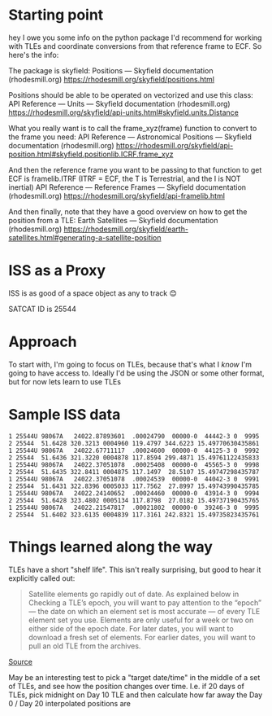 # Starting point

hey I owe you some info on the python package I'd recommend for working with TLEs and coordinate conversions from that reference frame to ECF. So here's the info:

The package is skyfield: Positions — Skyfield documentation (rhodesmill.org) https://rhodesmill.org/skyfield/positions.html

Positions should be able to be operated on vectorized and use this class: API Reference — Units — Skyfield documentation (rhodesmill.org) https://rhodesmill.org/skyfield/api-units.html#skyfield.units.Distance

What you really want is to call the frame_xyz(frame) function to convert to the frame you need: API Reference — Astronomical Positions — Skyfield documentation (rhodesmill.org) https://rhodesmill.org/skyfield/api-position.html#skyfield.positionlib.ICRF.frame_xyz

And then the reference frame you want to be passing to that function to get ECF is framelib.ITRF (ITRF = ECF, the T is Terrestrial, and the I is NOT inertial) API Reference — Reference Frames — Skyfield documentation (rhodesmill.org) https://rhodesmill.org/skyfield/api-framelib.html

And then finally, note that they have a good overview on how to get the position from a TLE: Earth Satellites — Skyfield documentation (rhodesmill.org) https://rhodesmill.org/skyfield/earth-satellites.html#generating-a-satellite-position

# ISS as a Proxy

ISS is as good of a space object as any to track 😊

SATCAT ID is 25544

# Approach

To start with, I'm going to focus on TLEs, because that's what I _know_ I'm going to
have access to. Ideally I'd be using the JSON or some other format, but for now lets
learn to use TLEs

# Sample ISS data

```
1 25544U 98067A   24022.87893601  .00024790  00000-0  44442-3 0  9995
2 25544  51.6428 320.3213 0004960 119.4797 344.6223 15.49770630435861
1 25544U 98067A   24022.67711117  .00024600  00000-0  44125-3 0  9992
2 25544  51.6436 321.3220 0004878 117.8594 299.4871 15.49761122435833
1 25544U 98067A   24022.37051078  .00025408  00000-0  45565-3 0  9998
2 25544  51.6435 322.8411 0004875 117.1497  28.5107 15.49747298435787
1 25544U 98067A   24022.37051078  .00024539  00000-0  44042-3 0  9991
2 25544  51.6431 322.8396 0005033 117.7562  27.8997 15.49743990435785
1 25544U 98067A   24022.24140652  .00024460  00000-0  43914-3 0  9994
2 25544  51.6428 323.4802 0005134 117.8798  27.0182 15.49737190435765
1 25544U 98067A   24022.21547817  .00021802  00000-0  39246-3 0  9995
2 25544  51.6402 323.6135 0004839 117.3161 242.8321 15.49735823435761
```

# Things learned along the way

TLEs have a short "shelf life". This isn't really surprising, but good to hear it
explicitly called out:

> Satellite elements go rapidly out of date. As explained below in Checking a TLE’s epoch, you will want to pay attention to the “epoch” — the date on which an element set is most accurate — of every TLE element set you use. Elements are only useful for a week or two on either side of the epoch date. For later dates, you will want to download a fresh set of elements. For earlier dates, you will want to pull an old TLE from the archives.

[Source](https://rhodesmill.org/skyfield/earth-satellites.html)

May be an interesting test to pick a "target date/time" in the middle of a set of TLEs,
and see how the position changes over time. I.e. if 20 days of TLEs, pick midnight on
Day 10 TLE and then calculate how far away the Day 0 / Day 20 interpolated positions are
